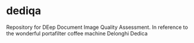 # dediqa
Repository for DEep Document Image Quality Assessment. In reference to the wonderful portafilter coffee machine Delonghi Dedica
